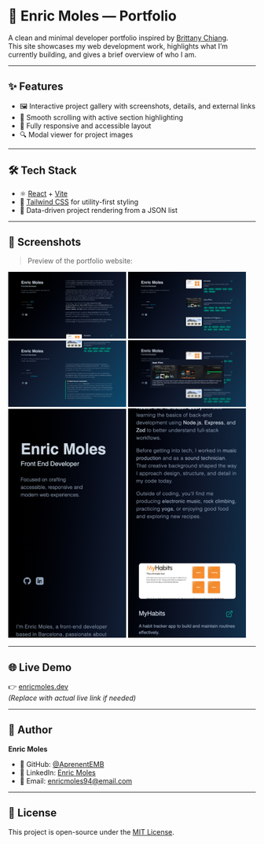 # 💼 Enric Moles — Portfolio

A clean and minimal developer portfolio inspired by [Brittany Chiang](https://brittanychiang.com/).  
This site showcases my web development work, highlights what I’m currently building, and gives a brief overview of who I am.

---

## ✨ Features

- 🖼️ Interactive project gallery with screenshots, details, and external links
- 🔗 Smooth scrolling with active section highlighting
- 📱 Fully responsive and accessible layout
- 🔍 Modal viewer for project images

---

## 🛠️ Tech Stack

- ⚛️ [React](https://react.dev/) + [Vite](https://vitejs.dev/)
- 💨 [Tailwind CSS](https://tailwindcss.com/) for utility-first styling
- 📁 Data-driven project rendering from a JSON list

---

## 📸 Screenshots

> Preview of the portfolio website:

<img src="./public/screenshots/portfolio-1.png" alt="Portfolio homepage" width="240" />
<img src="./public/screenshots/portfolio-2.png" alt="Projects section" width="240" />
<img src="./public/screenshots/portfolio-3.png" alt="Project detail modal" width="240" />
<img src="./public/screenshots/portfolio-4.png" alt="Mobile view" width="240" />
<img src="./public/screenshots/portfolio-5.png" alt="Contact section" width="240" />
<img src="./public/screenshots/portfolio-6.png" alt="Light/dark mode" width="240" />

---

## 🌐 Live Demo

👉 [enricmoles.dev](https://enricmoles.dev)  
*(Replace with actual live link if needed)*

---

## 👤 Author

**Enric Moles**

- 🔗 GitHub: [@AprenentEMB](https://github.com/AprenentEMB)  
- 💼 LinkedIn: [Enric Moles](https://www.linkedin.com/in/enric-moles-bellveh%C3%AD-7358b024a/)  
- 📧 Email: [enricmoles94@email.com](mailto:enricmoles94@email.com)

---

## 📄 License

This project is open-source under the [MIT License](./LICENSE).



